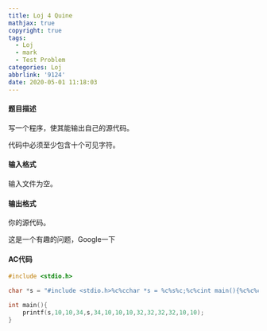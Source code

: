 ```yaml
---
title: Loj 4 Quine
mathjax: true
copyright: true
tags: 
  - Loj 
  - mark
  - Test Problem
categories: Loj
abbrlink: '9124'
date: 2020-05-01 11:18:03
---
```


#### 题目描述

写一个程序，使其能输出自己的源代码。

代码中必须至少包含十个可见字符。

#### 输入格式

输入文件为空。

#### 输出格式

你的源代码。

<!--more-->

这是一个有趣的问题，Google一下

#### AC代码

```c++
#include <stdio.h>

char *s = "#include <stdio.h>%c%cchar *s = %c%s%c;%c%cint main(){%c%c%c%c%cprintf(s,10,10,34,s,34,10,10,10,32,32,32,32,10,10);%c}%c";

int main(){
    printf(s,10,10,34,s,34,10,10,10,32,32,32,32,10,10);
}
```

